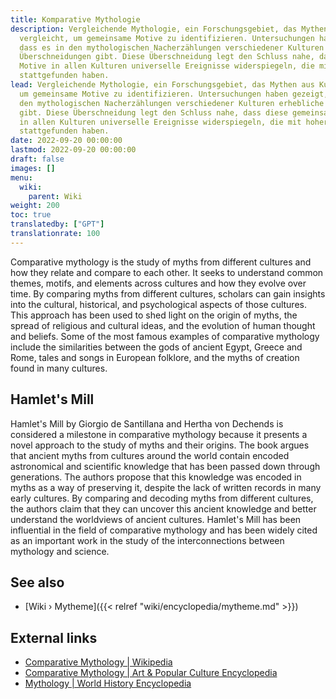 ```yaml
---
title: Komparative Mythologie
description: Vergleichende Mythologie, ein Forschungsgebiet, das Mythen aus Kulturen
  vergleicht, um gemeinsame Motive zu identifizieren. Untersuchungen haben gezeigt,
  dass es in den mythologischen Nacherzählungen verschiedener Kulturen erhebliche
  Überschneidungen gibt. Diese Überschneidung legt den Schluss nahe, dass diese gemeinsamen
  Motive in allen Kulturen universelle Ereignisse widerspiegeln, die mit hoher Wahrscheinlichkeit
  stattgefunden haben.
lead: Vergleichende Mythologie, ein Forschungsgebiet, das Mythen aus Kulturen vergleicht,
  um gemeinsame Motive zu identifizieren. Untersuchungen haben gezeigt, dass es in
  den mythologischen Nacherzählungen verschiedener Kulturen erhebliche Überschneidungen
  gibt. Diese Überschneidung legt den Schluss nahe, dass diese gemeinsamen Motive
  in allen Kulturen universelle Ereignisse widerspiegeln, die mit hoher Wahrscheinlichkeit
  stattgefunden haben.
date: 2022-09-20 00:00:00
lastmod: 2022-09-20 00:00:00
draft: false
images: []
menu:
  wiki:
    parent: Wiki
weight: 200
toc: true
translatedby: ["GPT"]
translationrate: 100
---
```


Comparative mythology is the study of myths from different cultures and how they relate and compare to each other. It seeks to understand common themes, motifs, and elements across cultures and how they evolve over time. By comparing myths from different cultures, scholars can gain insights into the cultural, historical, and psychological aspects of those cultures. This approach has been used to shed light on the origin of myths, the spread of religious and cultural ideas, and the evolution of human thought and beliefs. Some of the most famous examples of comparative mythology include the similarities between the gods of ancient Egypt, Greece and Rome, tales and songs in European folklore, and the myths of creation found in many cultures.

## Hamlet's Mill

Hamlet's Mill by Giorgio de Santillana and Hertha von Dechends is considered a milestone in comparative mythology because it presents a novel approach to the study of myths and their origins. The book argues that ancient myths from cultures around the world contain encoded astronomical and scientific knowledge that has been passed down through generations. The authors propose that this knowledge was encoded in myths as a way of preserving it, despite the lack of written records in many early cultures. By comparing and decoding myths from different cultures, the authors claim that they can uncover this ancient knowledge and better understand the worldviews of ancient cultures. Hamlet's Mill has been influential in the field of comparative mythology and has been widely cited as an important work in the study of the interconnections between mythology and science.

## See also

- [Wiki › Mytheme]({{< relref "wiki/encyclopedia/mytheme.md" >}})

## External links

- [Comparative Mythology | Wikipedia](https://en.wikipedia.org/wiki/Comparative_mythology)
- [Comparative Mythology | Art & Popular Culture Encyclopedia](http://www.artandpopularculture.com/Comparative_mythology)
- [Mythology | World History Encyclopedia](https://www.worldhistory.org/mythology/)
